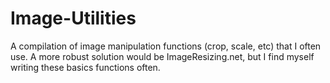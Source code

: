 Image-Utilities
===============

A compilation of image manipulation functions (crop, scale, etc) that I often use. A more robust solution would be ImageResizing.net, but I find myself writing these basics functions often.
